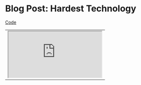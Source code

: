 # Blog Post: Hardest Technology


[Code](https://github.com/mlk525/capstone/blob/main/code/creepy_painting.js)

<table>
    <tr>
        <td><iframe src="https://editor.p5js.org/taxicabguy/full/6dTJ59jYQ"> </iframe></td>
    </tr>
</table>

